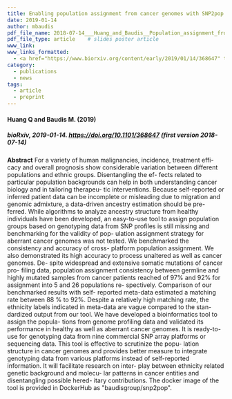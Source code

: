 ```yaml
---
title: Enabling population assignment from cancer genomes with SNP2pop
date: 2019-01-14
author: mbaudis
pdf_file_name: 2018-07-14___Huang_and_Baudis__Population_assignment_from_cancer_genome_data__biorXiv.pdf
pdf_file_type: article    # slides poster article
www_link:
www_links_formatted:
  - <a href="https://www.biorxiv.org/content/early/2019/01/14/368647" target="_blank">[bioRxiv]</a>
category:
  - publications
  - news
tags:
  - article
  - preprint
---
```


#### Huang Q and Baudis M. (2019)
##### bioRxiv, 2019-01-14. https://doi.org/10.1101/368647 (first version 2018-07-14)

<!--more-->

**Abstract** For a variety of human malignancies, incidence, treatment effi- cacy and overall prognosis show considerable variation between different populations and ethnic groups. Disentangling the ef- fects related to particular population backgrounds can help in both understanding cancer biology and in tailoring therapeu- tic interventions. Because self-reported or inferred patient data can be incomplete or misleading due to migration and genomic admixture, a data-driven ancestry estimation should be pre- ferred. While algorithms to analyze ancestry structure from healthy individuals have been developed, an easy-to-use tool to assign population groups based on genotyping data from SNP profiles is still missing and benchmarking for the validity of pop- ulation assignment strategy for aberrant cancer genomes was not tested. We benchmarked the consistency and accuracy of cross- platform population assignment. We also demonstrated its high accuracy to process unaltered as well as cancer genomes. De- spite widespread and extensive somatic mutations of cancer pro- filing data, population assignment consistency between germline and highly mutated samples from cancer patients reached of 97% and 92% for assignment into 5 and 26 populations re- spectively. Comparison of our benchmarked results with self- reported meta-data estimated a matching rate between 88 % to 92%. Despite a relatively high matching rate, the ethnicity labels indicated in meta-data are vague compared to the stan- dardized output from our tool. We have developed a bioinformatics tool to assign the popula- tions from genome profiling data and validated its performance in healthy as well as aberrant cancer genomes. It is ready-to-use for genotyping data from nine commercial SNP array platforms or sequencing data. This tool is effective to scrutinize the popu- lation structure in cancer genomes and provides better measure to integrate genotyping data from various platforms instead of self-reported information. It will facilitate research on inter- play between ethnicity related genetic background and molecu- lar patterns in cancer entities and disentangling possible hered- itary contributions. The docker image of the tool is provided in DockerHub as "baudisgroup/snp2pop".
